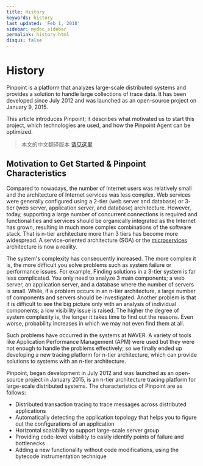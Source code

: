 ```yaml
---
title: History
keywords: history
last_updated: 'Feb 1, 2018'
sidebar: mydoc_sidebar
permalink: history.html
disqus: false
---
```


# History

Pinpoint is a platform that analyzes large-scale distributed systems and provides a solution to handle large collections of trace data. It has been developed since July 2012 and was launched as an open-source project on January 9, 2015.

This article introduces Pinpoint; it describes what motivated us to start this project, which technologies are used, and how the Pinpoint Agent can be optimized.

> 本文的中文翻译版本 [请见这里](https://github.com/skyao/leaning-pinpoint/blob/master/design/technical_overview.md)

## Motivation to Get Started & Pinpoint Characteristics

Compared to nowadays, the number of Internet users was relatively small and the architecture of Internet services was less complex. Web services were generally configured using a 2-tier \(web server and database\) or 3-tier \(web server, application server, and database\) architecture. However, today, supporting a large number of concurrent connections is required and functionalities and services should be organically integrated as the Internet has grown, resulting in much more complex combinations of the software stack. That is n-tier architecture more than 3 tiers has become more widespread. A service-oriented architecture \(SOA\) or the [microservices](http://en.wikipedia.org/wiki/Microservices) architecture is now a reality.

The system's complexity has consequently increased. The more complex it is, the more difficult you solve problems such as system failure or performance issues. For example, Finding solutions in a 3-tier system is far less complicated. You only need to analyze 3 main components; a web server, an application server, and a database where the number of servers is small. While, if a problem occurs in an n-tier architecture, a large number of components and servers should be investigated. Another problem is that it is difficult to see the big picture only with an analysis of individual components; a low visibility issue is raised. The higher the degree of system complexity is, the longer it takes time to find out the reasons. Even worse, probability increases in which we may not even find them at all.

Such problems have occurred in the systems at NAVER. A variety of tools like Application Performance Management \(APM\) were used but they were not enough to handle the problems effectively; so we finally ended up developing a new tracing platform for n-tier architecture, which can provide solutions to systems with an n-tier architecture.

Pinpoint, began development in July 2012 and was launched as an open-source project in January 2015, is an n-tier architecture tracing platform for large-scale distributed systems. The characteristics of Pinpoint are as follows:

* Distributed transaction tracing to trace messages across distributed applications
* Automatically detecting the application topology that helps you to figure out the configurations of an application
* Horizontal scalability to support large-scale server group
* Providing code-level visibility to easily identify points of failure and bottlenecks
* Adding a new functionality without code modifications, using the bytecode instrumentation technique

